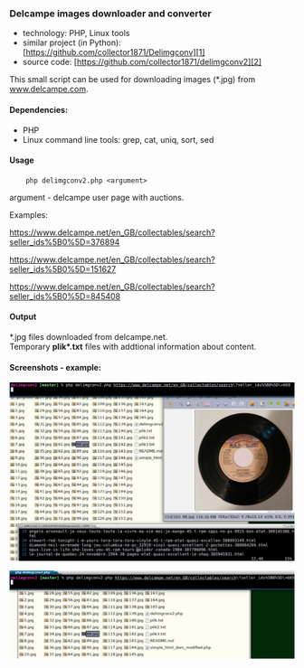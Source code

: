 ### Delcampe images downloader and converter

* technology: PHP, Linux tools
* similar project (in Python): 
[https://github.com/collector1871/Delimgconv][1]
* source code:
[https://github.com/collector1871/delimgconv2][2]   


This small script can be used for downloading images (\*.jpg) from www.delcampe.com.

[1]: https://github.com/collector1871/Delimgconv
[2]: https://github.com/collector1871/delimgconv2
#### Dependencies:

- PHP
- Linux command line tools: grep, cat, uniq, sort, sed

#### Usage

		php delimgconv2.php <argument>

argument - delcampe user page with auctions.

Examples:

https://www.delcampe.net/en_GB/collectables/search?seller_ids%5B0%5D=376894

https://www.delcampe.net/en_GB/collectables/search?seller_ids%5B0%5D=151627

https://www.delcampe.net/en_GB/collectables/search?seller_ids%5B0%5D=845408

#### Output

\*.jpg files downloaded from delcampe.net.  
Temporary **plik\*.txt** files with addtional information about content.

#### Screenshots - example:

![Start](https://raw.githubusercontent.com/collector1871/delimgconv2/master/screenshot_001.jpg)

![pobrane fotki](https://raw.githubusercontent.com/collector1871/delimgconv2/master/screenshot_002.jpg)
